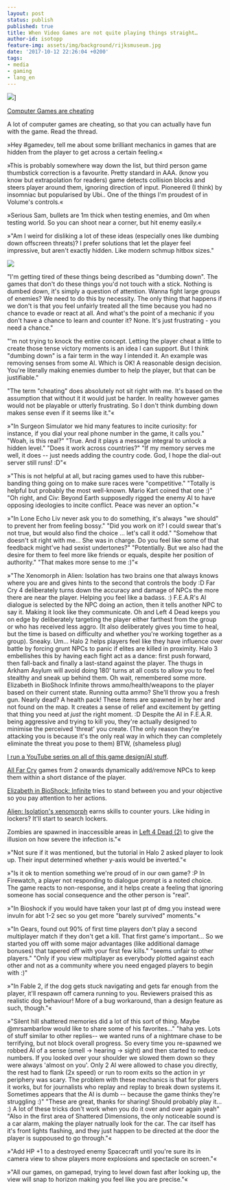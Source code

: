 ```yaml
---
layout: post
status: publish
published: true
title: When Video Games are not quite playing things straight…
author-id: isotopp
feature-img: assets/img/background/rijksmuseum.jpg
date: '2017-10-12 22:26:04 +0200'
tags:
- media
- gaming
- lang_en
---
```

![](/uploads/2017/10/games-are-cheating.jpg)]

[Computer Games are cheating](https://mobile.twitter.com/Gaohmee/status/903510060197744640)

A lot of computer games are cheating, so that you can actually have fun with
the game. Read the thread.

»Hey #gamedev, tell me about some brilliant mechanics in games that are
hidden from the player to get across a certain feeling.« 

»This is probably somewhere way down the list, but third person game
thumbstick correction is a favourite. Pretty standard in AAA. (know you know
but extrapolation for readers) game detects collision blocks and steers
player around them, ignoring direction of input. Pioneered (I think) by
insomniac but popularised by Ubi.. One of the things I'm proudest of in
Volume's controls.«

»Serious Sam, bullets are 1m thick when testing enemies, and 0m when testing
 world. So you can shoot near a corner, but hit enemy easily.«

»"Am I weird for disliking a lot of these ideas (especially ones like
dumbing down offscreen threats)? I prefer solutions that let the player
feel impressive, but aren't exactly hidden. Like modern schmup hitbox
sizes."

![](/uploads/2017/10/DI-26_9XYAIDXo6.jpg)

"I'm getting tired of these things being described as "dumbing down". The games
that don't do these things you'd not touch with a stick. Nothing is
dumbed down, it's simply a question of attention. Wanna fight large groups
of enemies? We need to do this by necessity. The only thing that
happens if we don't is that you feel unfairly treated all the time because
you had no chance to evade or react at all. And what's the point of a
mechanic if you don't have a chance to learn and counter it? None. It's just
frustrating - you need a chance." 

"'m not trying to knock the entire concept. Letting the player cheat a
little to create those tense victory moments is an idea I can support. But I
think "dumbing down" is a fair term in the way I intended it. An example was
removing senses from some AI. Which is OK! A reasonable design decision.
You're literally making enemies dumber to help the player, but that can be
justifiable." 

"The term "cheating" does absolutely not sit right with me. It's based on
the assumption that without it it would just be harder. In reality however
games would not be playable or utterly frustrating. So I don't think dumbing
down makes sense even if it seems like it."«


»"In Surgeon Simulator we hid many features to incite curiosity: for
instance, if you dial your real phone number in the game, it calls you."
"Woah, is this real?" "True. And it plays a message integral to unlock a
hidden level." "Does it work across countries?" "If my memory serves me
well, it does -- just needs adding the country code. God, I hope the
dial-out server still runs! :D"«

»"This is not helpful at all, but racing games used to have this
rubber-banding thing going on to make sure races were "competitive."
"Totally is helpful but probably the most well-known. Mario Kart coined that
one :)" "Oh right, and Civ: Beyond Earth supposedly rigged the enemy AI to
have opposing ideologies to incite conflict. Peace was never an option."«

»"In Lone Echo Liv never ask you to do something, it's always "we should" to
prevent her from feeling bossy." "Did you work on it? I could swear that's
not true, but would also find the choice ... let's call it odd." "Somehow
that doesn't sit right with me... She was in charge. Do you feel like some
of that feedback might've had sexist undertones?" "Potentially. But we also
had the desire for them to feel more like friends or equals, despite her
position of authority." "That makes more sense to me :)"«

»"The Xenomorph in Alien: Isolation has two brains one that always knows
where you are and gives hints to the second that controls the body :D Far
Cry 4 deliberately turns down the accuracy and damage of NPCs the more there
are near the player. Helping you feel like a badass. :) F.E.A.R's AI
dialogue is selected by the NPC doing an action, then it tells another NPC
to say it. Making it look like they communicate. Oh and Left 4 Dead keeps
you on edge by deliberately targeting the player either farthest from the
group or who has received less aggro. (It also deliberately gives you time
to heal, but the time is based on difficulty and whether you're working
together as a group). Sneaky. Um... Halo 2 helps players feel like they have
influence over battle by forcing grunt NPCs to panic if elites are killed in
proximity. Halo 3 embellishes this by having each fight act as a dance:
first push forward, then fall-back and finally a last-stand against the
player. The thugs in Arkham Asylum will avoid doing 180' turns at all costs
to allow you to feel stealthy and sneak up behind them. Oh wait, remembered
some more. Elizabeth in BioShock Infinite throws ammo/health/weapons to the
player based on their current state. Running outta ammo? She'll throw you a
fresh gun. Nearly dead? A health pack! These items are spawned in by her and
not found on the map. It creates a sense of relief and excitement by getting
that thing you need at *just* the right moment. :D Despite the AI in
F.E.A.R. being aggressive and trying to kill you, they're actually designed
to minimise the perceived 'threat' you create. (The only reason they're
attacking you is because it's the only real way in which they can completely
eliminate the threat you pose to them) BTW, (shameless plug) 

[I run a YouTube series on all of this game design/AI stuff](https://www.youtube.com/playlist?list=PLokhY9fbx05eq8SvcNOxYRquYMzMjF9Ok).

[All Far Cry](https://www.youtube.com/watch?v=Q7of5BPmiUs) games from 2
onwards dynamically add/remove NPCs to keep them within a short distance of
the player. 

[Elizabeth in BioShock: Infinite](https://www.youtube.com/watch?v=Yht4Oojfuvs) tries to stand
between you and your objective so you pay attention to her actions.

[Alien: Isolation's xenomorph](https://www.youtube.com/watch?v=Nt1XmiDwxhY) earns
skills to counter yours. Like hiding in lockers? It'll start to search
lockers. 

Zombies are spawned in inaccessible areas in 
[Left 4 Dead (2)](https://www.youtube.com/watch?v=WbHMxo11HcU)
to give the illusion on how severe the infection is."«

»"Not sure if it was mentioned, but the tutorial in Halo 2 asked player to
look up. Their input determined whether y-axis would be inverted."«

»"Is it ok to mention something we're proud of in our own game? :P In
Firewatch, a player not responding to dialogue prompt is a noted choice. The
game reacts to non-response, and it helps create a feeling that ignoring
someone has social consequence and the other person is "real".

»"In Bioshock if you would have taken your last pt of dmg you instead were
invuln for abt 1-2 sec so you get more "barely survived" moments."«

»"In Gears, found out 90% of first time players don't play a second
multiplayer match if they don't get a kill. That first game's important...
So we started you off with some major advantages (like additional damage
bonuses) that tapered off with your first few kills." "seems unfair to other
players." "Only if you view multiplayer as everybody plotted against each
other and not as a community where you need engaged players to begin with
:)"

»"In Fable 2, if the dog gets stuck navigating and gets far enough from the
player, it'll respawn off camera running to you. Reviewers praised this as
realistic dog behaviour! More of a bug workaround, than a design feature as
such, though."«

»"Silent hill shattered memories did a lot of this sort of thing. Maybe
@mrsambarlow would like to share some of his favorites..." "haha yes. Lots
of stuff similar to other replies-- we wanted runs of a nightmare chase to
be terrifying, but not block overall progress. So every time you re-spawned
we robbed AI of a sense (smell -\> hearing -\> sight) and then started to
reduce numbers. If you looked over your shoulder we slowed them down so they
were always 'almost on you'. Only 2 AI were allowed to chase you directly,
the rest had to flank (2x speed) or run to room exits so the action in yr
periphery was scary. The problem with these mechanics is that for players it
works, but for journalists who replay and replay to break down systems it.
Sometimes appears that the AI is dumb -- because the game thinks they're
struggling :)" "These are great, thanks for sharing! Should probably play
it... :) A lot of these tricks don't work when you do it over and over again
yeah" "Also in the first area of Shattered Dimensions, the only noticeable
sound is a car alarm, making the player natrually look for the car. The car
itself has it's front lights flashing, and they just happen to be directed
at the door the player is suppoused to go through."«

»"Add HP +1 to a destroyed enemy Spacecraft until you're sure its in camera
view to show players more explosions and spectacle on screen."«

»"All our games, on gamepad, trying to level down fast after looking up, the
view will snap to horizon making you feel like you are precise."«
